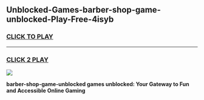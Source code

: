
## Unblocked-Games-barber-shop-game-unblocked-Play-Free-4isyb
<h3>
<a href="https://premium76.site?title=barber-shop-game-unblocked&ref=22A">CLICK TO PLAY</a></h3>
<hr>

<h3>
<a href="https://premium76.site?title=barber-shop-game-unblocked&ref=22A">CLICK 2 PLAY</a>
  
</h3>

<a href="https://premium76.site?title=barber-shop-game-unblocked&ref=22A"><img src="https://clearcache.store/games.png"></a>


**barber-shop-game-unblocked games unblocked: Your Gateway to Fun and Accessible Online Gaming**
